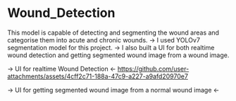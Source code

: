 # Wound_Detection
This model is capable of detecting and segmenting the wound areas and categorise them into acute and chronic wounds.
-> I used YOLOv7 segmentation model for this project.
-> I also built a UI for both realtime wound detection and getting segmented wound image from a wound image.

-> UI for realtime Wound Detection <-
https://github.com/user-attachments/assets/4cff2c71-188a-47c9-a227-a9afd20970e7

-> UI for getting segmented wound image from a normal wound image <-



